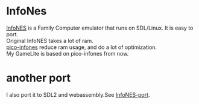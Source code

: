 # InfoNes
[InfoNES](https://github.com/jay-kumogata/InfoNES) is a Family Computer emulator that runs on SDL/Linux.
It is easy to port.  
Original InfoNES takes a lot of ram.  
[pico-infones](https://github.com/shuichitakano/pico-infones) reduce ram usage, and do a lot of optimization.  
My GameLite is based on pico-infones from now.
# another port
I also port it to SDL2 and webassembly.See [InfoNES-port](https://github.com/liux-pro/InfoNES-port).